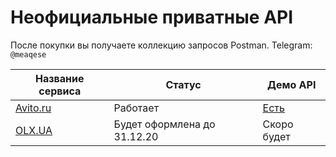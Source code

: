 # Неофициальные приватные API

После покупки вы получаете коллекцию запросов Postman.
Telegram: `@meaqese`

|Название сервиса                                   |Статус  |Демо API|
|---------------------------------------------------|--------|--------|
|[Avito.ru](https://github.com/meaqese/private-apis/blob/main/avito.ru.md)|Работает|[Есть](https://t.me/meaqese)|
|[OLX.UA](https://github.com/meaqese/private-apis)  |Будет оформлена до 31.12.20|Скоро будет|
